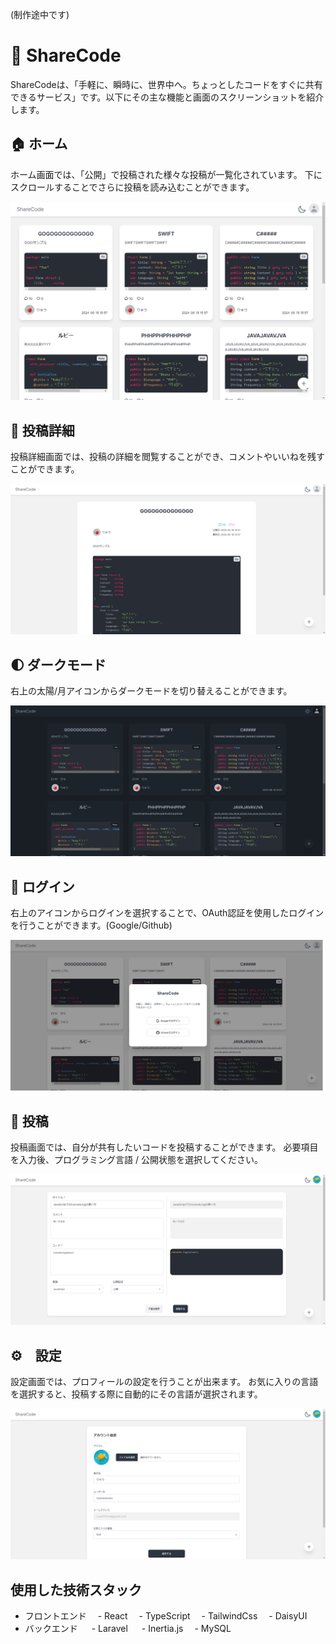 (制作途中です)

# 🚀 ShareCode

ShareCodeは、「手軽に、瞬時に、世界中へ。ちょっとしたコードをすぐに共有できるサービス」です。以下にその主な機能と画面のスクリーンショットを紹介します。

## 🏠 ホーム

ホーム画面では、「公開」で投稿された様々な投稿が一覧化されています。
下にスクロールすることでさらに投稿を読み込むことができます。

![home.png](public/github_readme/home.png)

## 📄 投稿詳細

投稿詳細画面では、投稿の詳細を閲覧することができ、コメントやいいねを残すことができます。

![view.png](public/github_readme/view.png)

## 🌓 ダークモード

右上の太陽/月アイコンからダークモードを切り替えることができます。

![darkmode.png](public/github_readme/darkmode.png)

## 🔑 ログイン

右上のアイコンからログインを選択することで、OAuth認証を使用したログインを行うことができます。(Google/Github)

![login.png](public/github_readme/login.png)

## 📝 投稿

投稿画面では、自分が共有したいコードを投稿することができます。
必要項目を入力後、プログラミング言語 / 公開状態を選択してください。

![post.png](public/github_readme/post.png)

## ⚙️　設定

設定画面では、プロフィールの設定を行うことが出来ます。
お気に入りの言語を選択すると、投稿する際に自動的にその言語が選択されます。

![setting.png](public/github_readme/setting.png)


## 使用した技術スタック
- フロントエンド
 　- React
 　- TypeScript
 　- TailwindCss
 　- DaisyUI
- バックエンド
　 - Laravel
　 - Inertia.js
 　- MySQL
